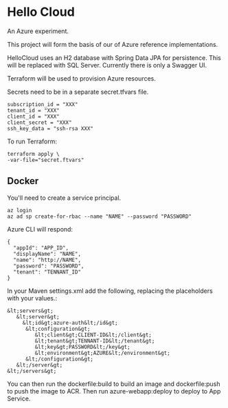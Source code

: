# Hello Cloud
An Azure experiment.

This project will form the basis of our of Azure reference implementations.

HelloCloud uses an H2 database with Spring Data JPA for persistence. This will be replaced with SQL Server.
Currently there is only a Swagger UI.

Terraform will be used to provision Azure resources.

Secrets need to be in a separate secret.tfvars file.

```
subscription_id = "XXX"
tenant_id = "XXX"
client_id = "XXX"
client_secret = "XXX"
ssh_key_data = "ssh-rsa XXX"

```

To run Terraform:

```
terraform apply \
-var-file="secret.ftvars"
```

## Docker
You'll need to create a service principal.

```
az login
az ad sp create-for-rbac --name "NAME" --password "PASSWORD"
```

Azure CLI will respond:

```
{
  "appId": "APP_ID",
  "displayName": "NAME",
  "name": "http://NAME",
  "password": "PASSWORD",
  "tenant": "TENNANT_ID"
}
```

In your Maven settings.xml add the following, replacing the placeholders with your values.:

```
&lt;servers&gt;
   &lt;server&gt;
     &lt;id&gt;azure-auth&lt;/id&gt;
      &lt;configuration&gt;
         &lt;client&gt;CLIENT-ID&lt;/client&gt;
         &lt;tenant&gt;TENNANT-ID&lt;/tenant&gt;
         &lt;key&gt;PASSWORD&lt;/key&gt;
         &lt;environment&gt;AZURE&lt;/environment&gt;
      &lt;/configuration&gt;
   &lt;/server&gt;
&lt;/servers&gt;
```

You can then run the dockerfile:build to build an image and dockerfile:push to push the image to ACR.
Then run azure-webapp:deploy to deploy to App Service.
